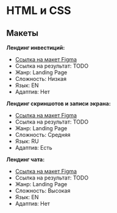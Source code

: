 # HTML и CSS

## Макеты

**Лендинг инвестиций:**

- [Ссылка на макет Figma](https://www.figma.com/file/tfkuf2EuJi28KaEXm5BFbZ/Wealthfront?node-id=1%3A2)
- Ссылка на результат: TODO
- Жанр: Landing Page
- Сложность: Низкая
- Язык: EN
- Адаптив: Нет

**Лендинг скриншотов и записи экрана:**

- [Ссылка на макет Figma](https://www.figma.com/file/LCD1WamwG6cwfd1BzQZsSJ/Screenshoter?node-id=0%3A1)
- Ссылка на результат: TODO
- Жанр: Landing Page
- Сложность: Средняя
- Язык: RU
- Адаптив: Есть

**Лендинг чата:**

- [Ссылка на макет Figma](https://www.figma.com/file/S6mNqYoXNbGx4LorV5oOiU/Chat-Desktop-App?node-id=0%3A2)
- Ссылка на результат: TODO
- Жанр: Landing Page
- Сложность: Высокая
- Язык: EN
- Адаптив: Нет

